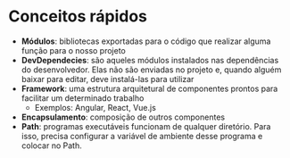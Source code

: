 # Conceitos rápidos

* **Módulos**: bibliotecas exportadas para o código que realizar alguma função para o nosso projeto
* **DevDependecies**: são aqueles módulos instalados nas dependências do desenvolvedor. Elas não são enviadas no projeto e, quando alguém baixar para editar, deve instalá-las para utilizar
* **Framework**: uma estrutura arquitetural de componentes prontos para facilitar um determinado trabalho
  * Exemplos: Angular, React, Vue.js
* **Encapsulamento**: composição de outros componentes
* **Path**: programas executáveis funcionam de qualquer diretório. Para isso, precisa configurar a variável de ambiente desse programa e colocar no Path.
